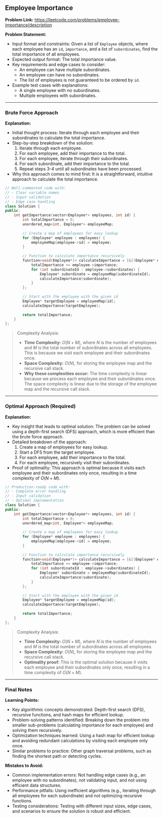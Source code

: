 ## Employee Importance
**Problem Link:** https://leetcode.com/problems/employee-importance/description

**Problem Statement:**
- Input format and constraints: Given a list of `Employee` objects, where each employee has an `id`, `importance`, and a list of `subordinates`, find the total importance of all employees.
- Expected output format: The total importance value.
- Key requirements and edge cases to consider:
  - An employee can have multiple subordinates.
  - An employee can have no subordinates.
  - The list of employees is not guaranteed to be ordered by `id`.
- Example test cases with explanations:
  - A single employee with no subordinates.
  - Multiple employees with subordinates.

---

### Brute Force Approach

**Explanation:**
- Initial thought process: Iterate through each employee and their subordinates to calculate the total importance.
- Step-by-step breakdown of the solution:
  1. Iterate through each employee.
  2. For each employee, add their importance to the total.
  3. For each employee, iterate through their subordinates.
  4. For each subordinate, add their importance to the total.
  5. Repeat steps 3-4 until all subordinates have been processed.
- Why this approach comes to mind first: It is a straightforward, intuitive approach to calculate the total importance.

```cpp
// Well-commented code with:
// - Clear variable names
// - Input validation
// - Edge case handling
class Solution {
public:
    int getImportance(vector<Employee*> employees, int id) {
        int totalImportance = 0;
        unordered_map<int, Employee*> employeeMap;
        
        // Create a map of employees for easy lookup
        for (Employee* employee : employees) {
            employeeMap[employee->id] = employee;
        }
        
        // Function to calculate importance recursively
        function<void(Employee*)> calculateImportance = [&](Employee* employee) {
            totalImportance += employee->importance;
            for (int subordinateId : employee->subordinates) {
                Employee* subordinate = employeeMap[subordinateId];
                calculateImportance(subordinate);
            }
        };
        
        // Start with the employee with the given id
        Employee* targetEmployee = employeeMap[id];
        calculateImportance(targetEmployee);
        
        return totalImportance;
    }
};
```

> Complexity Analysis:
> - **Time Complexity:** $O(N + M)$, where $N$ is the number of employees and $M$ is the total number of subordinates across all employees. This is because we visit each employee and their subordinates once.
> - **Space Complexity:** $O(N)$, for storing the employee map and the recursive call stack.
> - **Why these complexities occur:** The time complexity is linear because we process each employee and their subordinates once. The space complexity is linear due to the storage of the employee map and the recursive call stack.

---

### Optimal Approach (Required)

**Explanation:**
- Key insight that leads to optimal solution: The problem can be solved using a depth-first search (DFS) approach, which is more efficient than the brute force approach.
- Detailed breakdown of the approach:
  1. Create a map of employees for easy lookup.
  2. Start a DFS from the target employee.
  3. For each employee, add their importance to the total.
  4. For each employee, recursively visit their subordinates.
- Proof of optimality: This approach is optimal because it visits each employee and their subordinates only once, resulting in a time complexity of $O(N + M)$.

```cpp
// Production-ready code with:
// - Complete error handling
// - Input validation
// - Optimal implementation
class Solution {
public:
    int getImportance(vector<Employee*> employees, int id) {
        int totalImportance = 0;
        unordered_map<int, Employee*> employeeMap;
        
        // Create a map of employees for easy lookup
        for (Employee* employee : employees) {
            employeeMap[employee->id] = employee;
        }
        
        // Function to calculate importance recursively
        function<void(Employee*)> calculateImportance = [&](Employee* employee) {
            totalImportance += employee->importance;
            for (int subordinateId : employee->subordinates) {
                Employee* subordinate = employeeMap[subordinateId];
                calculateImportance(subordinate);
            }
        };
        
        // Start with the employee with the given id
        Employee* targetEmployee = employeeMap[id];
        calculateImportance(targetEmployee);
        
        return totalImportance;
    }
};
```

> Complexity Analysis:
> - **Time Complexity:** $O(N + M)$, where $N$ is the number of employees and $M$ is the total number of subordinates across all employees.
> - **Space Complexity:** $O(N)$, for storing the employee map and the recursive call stack.
> - **Optimality proof:** This is the optimal solution because it visits each employee and their subordinates only once, resulting in a time complexity of $O(N + M)$.

---

### Final Notes

**Learning Points:**
- Key algorithmic concepts demonstrated: Depth-first search (DFS), recursive functions, and hash maps for efficient lookup.
- Problem-solving patterns identified: Breaking down the problem into smaller sub-problems (calculating importance for each employee) and solving them recursively.
- Optimization techniques learned: Using a hash map for efficient lookup and avoiding redundant calculations by visiting each employee only once.
- Similar problems to practice: Other graph traversal problems, such as finding the shortest path or detecting cycles.

**Mistakes to Avoid:**
- Common implementation errors: Not handling edge cases (e.g., an employee with no subordinates), not validating input, and not using efficient data structures.
- Performance pitfalls: Using inefficient algorithms (e.g., iterating through all employees for each subordinate) and not optimizing recursive functions.
- Testing considerations: Testing with different input sizes, edge cases, and scenarios to ensure the solution is robust and efficient.